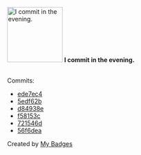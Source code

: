 <img src="https://my-badges.github.io/my-badges/evening-commits.png" alt="I commit in the evening." title="I commit in the evening." width="128">
<strong>I commit in the evening.</strong>
<br><br>

Commits:

- <a href="https://github.com/ZuBB/dotfiles/commit/ede7ec415a584f0addb44b71ac57a38dbd127798">ede7ec4</a>
- <a href="https://github.com/ZuBB/dotfiles/commit/5edf62b6194d49114f4fe571d043d136a5a1b97d">5edf62b</a>
- <a href="https://github.com/ZuBB/dotfiles/commit/d84938ecc12eef5df4952cf6c6c041a1cdf0f640">d84938e</a>
- <a href="https://github.com/ZuBB/ms-demo/commit/f58153c21faef83873fddab8db1f54acd8320ec2">f58153c</a>
- <a href="https://github.com/ZuBB/ms-demo/commit/721546d9b7c88e708e28c9af6cba3dd80dc56ba2">721546d</a>
- <a href="https://github.com/ZuBB/ms-demo/commit/56f6deac59b0fc70b97acc3066681ce63699ef9f">56f6dea</a>


Created by <a href="https://github.com/my-badges/my-badges">My Badges</a>